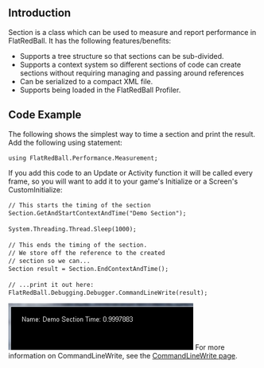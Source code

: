 ## Introduction

Section is a class which can be used to measure and report performance in FlatRedBall. It has the following features/benefits:

-   Supports a tree structure so that sections can be sub-divided.
-   Supports a context system so different sections of code can create sections without requiring managing and passing around references
-   Can be serialized to a compact XML file.
-   Supports being loaded in the FlatRedBall Profiler.

## Code Example

The following shows the simplest way to time a section and print the result. Add the following using statement:

    using FlatRedBall.Performance.Measurement;

If you add this code to an Update or Activity function it will be called every frame, so you will want to add it to your game's Initialize or a Screen's CustomInitialize:

    // This starts the timing of the section
    Section.GetAndStartContextAndTime("Demo Section");

    System.Threading.Thread.Sleep(1000);

    // This ends the timing of the section.
    // We store off the reference to the created
    // section so we can...
    Section result = Section.EndContextAndTime();

    // ...print it out here:
    FlatRedBall.Debugging.Debugger.CommandLineWrite(result);

![SectionPrintedOut.PNG](/media/migrated_media-SectionPrintedOut.PNG) For more information on CommandLineWrite, see the [CommandLineWrite page](/documentation/api/flatredball/flatredball-debugging/flatredball-debugging-debugger/flatredball-debugging-debugger-commandlinewrite.md).
